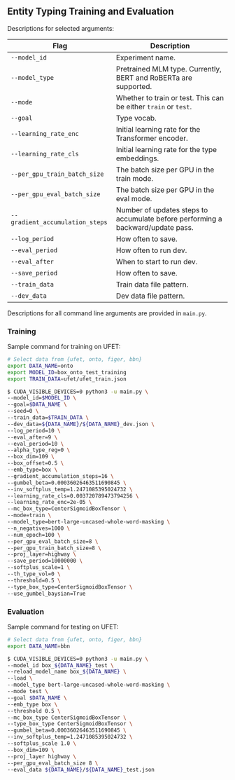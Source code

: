 ## Entity Typing Training and Evaluation

Descriptions for selected arguments: 

| Flag                             | Description                                                                       |
|----------------------------------|-----------------------------------------------------------------------------------|
| `--model_id`                      | Experiment name.                                                                 |
| `--model_type`                    | Pretrained MLM type. Currently, BERT and RoBERTa are supported.                  |
| `--mode`                          | Whether to train or test. This can be either `train` or `test`.                  |
| `--goal`                          | Type vocab.                                                                      |
| `--learning_rate_enc`             | Initial learning rate for the Transformer encoder.                               |
| `--learning_rate_cls`             | Initial learning rate for the type embeddings.                                   |
| `--per_gpu_train_batch_size`      | The batch size per GPU in the train mode.                                        |
| `--per_gpu_eval_batch_size`       | The batch size per GPU in the eval mode.                                         |
| `--gradient_accumulation_steps`   | Number of updates steps to accumulate before performing a backward/update pass.  |
| `--log_period`                    | How often to save.                                                               |
| `--eval_period`                   | How often to run dev.                                                            |
| `--eval_after`                    | When to start to run dev.                                                        |
| `--save_period`                   | How often to save.                                                               |
| `--train_data`                    | Train data file pattern.                                                         |
| `--dev_data`                      | Dev data file pattern.                                                           |
  
Descriptions for all command line arguments are provided in `main.py`. 


### Training

Sample command for training on UFET:

```bash
# Select data from {ufet, onto, figer, bbn}
export DATA_NAME=onto
export MODEL_ID=box_onto_test_training
export TRAIN_DATA=ufet/ufet_train.json

$ CUDA_VISIBLE_DEVICES=0 python3 -u main.py \
--model_id=$MODEL_ID \
--goal=$DATA_NAME \
--seed=0 \
--train_data=$TRAIN_DATA \
--dev_data=${DATA_NAME}/${DATA_NAME}_dev.json \
--log_period=10 \
--eval_after=9 \
--eval_period=10 \
--alpha_type_reg=0 \
--box_dim=109 \
--box_offset=0.5 \
--emb_type=box \
--gradient_accumulation_steps=16 \
--gumbel_beta=0.00036026463511690845 \
--inv_softplus_temp=1.2471085395024732 \
--learning_rate_cls=0.003720789473794256 \
--learning_rate_enc=2e-05 \
--mc_box_type=CenterSigmoidBoxTensor \
--mode=train \
--model_type=bert-large-uncased-whole-word-masking \
--n_negatives=1000 \
--num_epoch=100 \
--per_gpu_eval_batch_size=8 \
--per_gpu_train_batch_size=8 \
--proj_layer=highway \
--save_period=10000000 \
--softplus_scale=1 \
--th_type_vol=0 \
--threshold=0.5 \
--type_box_type=CenterSigmoidBoxTensor \
--use_gumbel_baysian=True
```

### Evaluation

Sample command for testing on UFET:

```bash
# Select data from {ufet, onto, figer, bbn}
export DATA_NAME=bbn

$ CUDA_VISIBLE_DEVICES=0 python3 -u main.py \
--model_id box_${DATA_NAME}_test \
--reload_model_name box_${DATA_NAME} \
--load \
--model_type bert-large-uncased-whole-word-masking \
--mode test \
--goal $DATA_NAME \
--emb_type box \
--threshold 0.5 \
--mc_box_type CenterSigmoidBoxTensor \
--type_box_type CenterSigmoidBoxTensor \
--gumbel_beta=0.00036026463511690845 \
--inv_softplus_temp=1.2471085395024732 \
--softplus_scale 1.0 \
--box_dim=109 \
--proj_layer highway \
--per_gpu_eval_batch_size 8 \
--eval_data ${DATA_NAME}/${DATA_NAME}_test.json
```